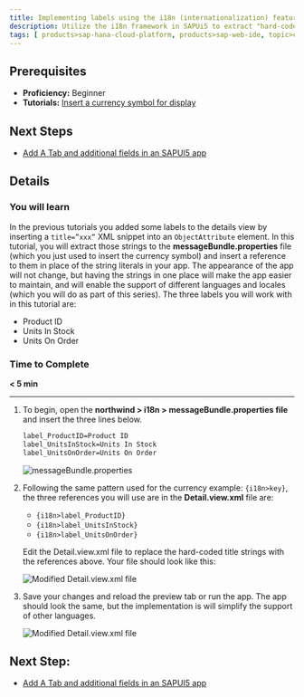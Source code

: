 ```yaml
---
title: Implementing labels using the i18n (internationalization) features of SAPUI5
description: Utilize the i18n framework in SAPUi5 to extract "hard-coded" strings in your app and maintain them in a single file.
tags: [ products>sap-hana-cloud-platform, products>sap-web-ide, topic>cloud, topic>html5, topic>mobile, topic>odata, tutorial>beginner ]
---
```


## Prerequisites
 - **Proficiency:** Beginner
 - **Tutorials:** [Insert a currency symbol for display](http://go.sap.com/developer/tutorials/hcp-webide-insert-currency-symbol.html)

## Next Steps
 - [Add A Tab and additional fields in an SAPUI5 app](http://go.sap.com/developer/tutorials/hcp-webide-add-tab.html)

## Details

### You will learn
In the previous tutorials you added some labels to the details view by inserting a `title=”xxx”` XML snippet into an `ObjectAttribute` element. In this tutorial, you will extract those strings to the **messageBundle.properties** file (which you just used to insert the currency symbol) and insert a reference to them in place of the string literals in your app. The appearance of the app will not change, but having the strings in one place will make the app easier to maintain, and will enable the support of different languages and locales (which you will do as part of this series). The three labels you will work with in this tutorial are:

 * Product ID
 * Units In Stock
 * Units On Order

### Time to Complete
**< 5 min**

---

1. To begin, open the **northwind > i18n > messageBundle.properties file** and insert the three lines below.

    ```xml
    label_ProductID=Product ID
    label_UnitsInStock=Units In Stock
    label_UnitsOnOrder=Units On Order
    ```

    ![messageBundle.properties](https://raw.githubusercontent.com/SAPDocuments/Tutorials/master/tutorials/hcp-webide-labels-i18n/mob2-4_1.png)

2. Following the same pattern used for the currency example: `{i18n>key}`, the three references you will use are in the **Detail.view.xml** file are:

    * `{i18n>label_ProductID}`
    * `{i18n>label_UnitsInStock}`
    * `{i18n>label_UnitsOnOrder}`

    Edit the Detail.view.xml file to replace the hard-coded title strings with the references above. Your file should look like this:

     ![Modified Detail.view.xml file](https://raw.githubusercontent.com/SAPDocuments/Tutorials/master/tutorials/hcp-webide-labels-i18n/mob2-4_2.png)


3. Save your changes and reload the preview tab or run the app. The app should look the same, but the implementation is will simplify the support of other languages.

    ![Modified Detail.view.xml file](https://raw.githubusercontent.com/SAPDocuments/Tutorials/master/tutorials/hcp-webide-labels-i18n/mob2-4_3.png)

## Next Step:
 - [Add A Tab and additional fields in an SAPUI5 app](http://go.sap.com/developer/tutorials/hcp-webide-add-tab.html)
